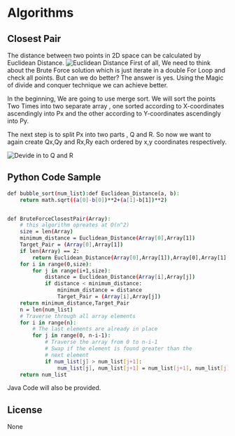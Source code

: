 # Algorithms
## Closest Pair
The distance between two points in 2D space can be calculated by Euclidean Distance.
![Euclidean Distance](https://miro.medium.com/max/332/1*jLnjJB8aAs4JPCgZAx8-Yw.jpeg)
First of all, We need to think about the Brute Force solution which is just iterate in a double For Loop and check all points. But can we do better? The answer is yes. Using the Magic of divide and conquer technique we can achieve better.

In the beginning, We are going to use merge sort. We will sort the points Two Times into two separate array , one sorted according to X-coordinates ascendingly into Px and the other according to Y-coordinates ascendingly into Py.

The next step is to split Px into two parts , Q and R. So now we want to again create Qx,Qy and Rx,Ry each ordered by x,y coordinates respectively.

![Devide in to Q and R](https://miro.medium.com/max/1400/1*7EZNy1w4YDuU4BtJSXJL3Q.png)

## Python Code Sample

```sh
def bubble_sort(num_list):def Euclidean_Distance(a, b):
	return math.sqrt((a[0]-b[0])**2+(a[1]-b[1])**2)


def BruteForceClosestPair(Array):
	# this algorithm opreates at O(n^2)
    size = len(Array)
    minimum_distance = Euclidean_Distance(Array[0],Array[1])
    Target_Pair = (Array[0],Array[1])
    if len(Array) == 2:
        return Euclidean_Distance(Array[0],Array[1]),Array[0],Array[1]
    for i in range(0,size):
        for j in range(i+1,size):
            distance = Euclidean_Distance(Array[i],Array[j])
            if distance < minimum_distance:
                minimum_distance = distance
                Target_Pair = (Array[i],Array[j])
    return minimum_distance,Target_Pair
	n = len(num_list)
	# Traverse through all array elements
	for i in range(n):
		# The last elements are already in place
		for j in range(0, n-i-1):
			# Traverse the array from 0 to n-i-1
			# Swap if the element is found greater than the 
			# next element
			if num_list[j] > num_list[j+1]:
				num_list[j], num_list[j+1] = num_list[j+1], num_list[j]
	return num_list
```

Java Code will also be provided.

License
----

None

